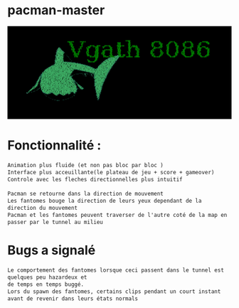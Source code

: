 # pacman-master
 

![alt text](https://github.com/idrisT11/8086-IDE/blob/main/assets/icone.png?raw=true)


# Fonctionnalité :
    Animation plus fluide (et non pas bloc par bloc )
    Interface plus acceuillante(le plateau de jeu + score + gameover)
    Controle avec les fleches directionnelles plus intuitif

    Pacman se retourne dans la direction de mouvement
    Les fantomes bouge la direction de leurs yeux dependant de la direction du mouvement
    Pacman et les fantomes peuvent traverser de l'autre coté de la map en passer par le tunnel au milieu

# Bugs a signalé
    Le comportement des fantomes lorsque ceci passent dans le tunnel est quelques peu hazardeux et 
    de temps en temps buggé.
    Lors du spawn des fantomes, certains clips pendant un court instant avant de revenir dans leurs états normals





